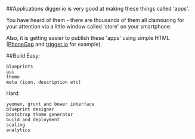 ##Applications
digger.io is very good at making these things called 'apps'.

You have heard of them - there are thousands of them all clamouring for your attention via a little window called 'store' on your smartphone.

Also, it is getting easier to publish these 'apps' using simple HTML ([PhoneGap](http://phonegap.com/) and [trigger.io](https://trigger.io/) for example).

##Build
Easy:

	blueprints
	gui
	theme
	meta (icon, description etc)

Hard:

	yeoman, grunt and bower interface
	blueprint designer
	bootstrap theme generator
	build and deployment
	scaling
	analytics





